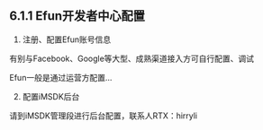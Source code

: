 ## 6.1.1 Efun开发者中心配置

1. 注册、配置Efun账号信息

 有别与Facebook、Google等大型、成熟渠道接入方可自行配置、调试

 Efun一般是通过运营方配置...



2. 配置iMSDK后台

 请到iMSDK管理段进行后台配置，联系人RTX：hirryli